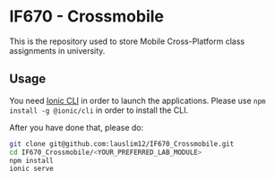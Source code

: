 # IF670 - Crossmobile

This is the repository used to store Mobile Cross-Platform class assignments in university.

## Usage

You need [Ionic CLI](https://ionicframework.com/docs/cli) in order to launch the applications. Please use `npm install -g @ionic/cli` in order to install the CLI.

After you have done that, please do:

```bash
git clone git@github.com:lauslim12/IF670_Crossmobile.git
cd IF670_Crossmobile/<YOUR_PREFERRED_LAB_MODULE>
npm install
ionic serve
```
